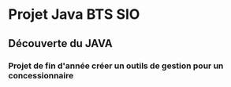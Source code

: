 # Projet Java BTS SIO
## Découverte du JAVA
### Projet de fin d'année créer un outils de gestion pour un concessionnaire
